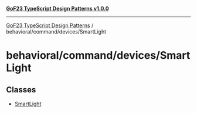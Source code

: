 [**GoF23 TypeScript Design Patterns v1.0.0**](../../../../README.md)

***

[GoF23 TypeScript Design Patterns](../../../../README.md) / behavioral/command/devices/SmartLight

# behavioral/command/devices/SmartLight

## Classes

- [SmartLight](classes/SmartLight.md)
